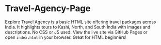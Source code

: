 # Travel-Agency-Page
Explore Travel Agency is a basic HTML site offering travel packages across India. It highlights tours to Kashi, North, and South India with images and descriptions. No CSS or JS used. View the live site via GitHub Pages or open `index.html` in your browser. Great for HTML beginners!
